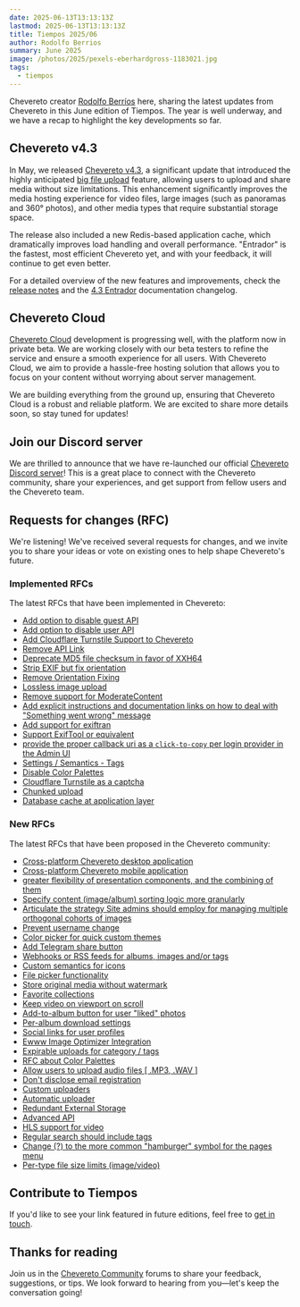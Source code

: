 ```yaml
---
date: 2025-06-13T13:13:13Z
lastmod: 2025-06-13T13:13:13Z
title: Tiempos 2025/06
author: Rodolfo Berrios
summary: June 2025
image: /photos/2025/pexels-eberhardgross-1183021.jpg
tags:
  - tiempos
---
```


Chevereto creator [Rodolfo Berríos](https://rodolfoberrios.com) here, sharing the latest updates from Chevereto in this June edition of Tiempos. The year is well underway, and we have a recap to highlight the key developments so far.

## Chevereto v4.3

In May, we released [Chevereto v4.3](https://releases.chevereto.com/4.X/4.3/4.3.0.html), a significant update that introduced the highly anticipated [big file upload](./2025-03-02-big-file-upload.md) feature, allowing users to upload and share media without size limitations. This enhancement significantly improves the media hosting experience for video files, large images (such as panoramas and 360° photos), and other media types that require substantial storage space.

The release also included a new Redis-based application cache, which dramatically improves load handling and overall performance. "Entrador" is the fastest, most efficient Chevereto yet, and with your feedback, it will continue to get even better.

For a detailed overview of the new features and improvements, check the [release notes](https://releases.chevereto.com/4.X/4.3/4.3.0.html) and the [4.3 Entrador](https://v4-docs.chevereto.com/introduction/changelog/4.3.html) documentation changelog.

## Chevereto Cloud

[Chevereto Cloud](https://chevereto.com/cloud) development is progressing well, with the platform now in private beta. We are working closely with our beta testers to refine the service and ensure a smooth experience for all users. With Chevereto Cloud, we aim to provide a hassle-free hosting solution that allows you to focus on your content without worrying about server management.

We are building everything from the ground up, ensuring that Chevereto Cloud is a robust and reliable platform. We are excited to share more details soon, so stay tuned for updates!

## Join our Discord server

We are thrilled to announce that we have re-launched our official [Chevereto Discord server](https://chevereto.com/go/discord)! This is a great place to connect with the Chevereto community, share your experiences, and get support from fellow users and the Chevereto team.

## Requests for changes (RFC)

We're listening! We've received several requests for changes, and we invite you to share your ideas or vote on existing ones to help shape Chevereto's future.

### Implemented RFCs

The latest RFCs that have been implemented in Chevereto:

- [Add option to disable guest API](https://chevereto.com/community/threads/add-option-to-disable-guest-api.15762/)
- [Add option to disable user API](https://chevereto.com/community/threads/add-option-to-disable-user-api.15770/)
- [Add Cloudflare Turnstile Support to Chevereto](https://chevereto.com/community/threads/add-cloudflare-turnstile-support-to-chevereto.15934/)
- [Remove API Link](https://chevereto.com/community/threads/remove-api-link.15806/)
- [Deprecate MD5 file checksum in favor of XXH64](https://chevereto.com/community/threads/deprecate-md5-file-checksum-in-favor-of-xxh64.15992/)
- [Strip EXIF but fix orientation](https://chevereto.com/community/threads/strip-exif-but-fix-orientation.7735/)
- [Remove Orientation Fixing](https://chevereto.com/community/threads/remove-orientation-fixing.14445/)
- [Lossless image upload](https://chevereto.com/community/threads/lossless-image-upload.14452/)
- [Remove support for ModerateContent](https://chevereto.com/community/threads/remove-support-for-moderatecontent.15958/)
- [Add explicit instructions and documentation links on how to deal with "Something went wrong" message](https://chevereto.com/community/threads/add-explicit-instructions-and-documentation-links-on-how-to-deal-with-something-went-wrong-message.15953/)
- [Add support for exiftran](https://chevereto.com/community/threads/add-support-for-exiftran.15957/)
- [Support ExifTool or equivalent](https://chevereto.com/community/threads/support-exiftool-or-equivalent.15417/)
- [provide the proper callback uri as a `click-to-copy` per login provider in the Admin UI](https://chevereto.com/community/threads/provide-the-proper-callback-uri-as-a-click-to-copy-per-login-provider-in-the-admin-ui.15814/)
- [Settings / Semantics - Tags](https://chevereto.com/community/threads/settings-semantics-tags.15664/)
- [Disable Color Palettes](https://chevereto.com/community/threads/disable-color-palettes.14221/)
- [Cloudflare Turnstile as a captcha](https://chevereto.com/community/threads/cloudflare-turnstile-as-a-captcha.14685/)
- [Chunked upload](https://chevereto.com/community/threads/chunked-upload.15407/)
- [Database cache at application layer](https://chevereto.com/community/threads/database-cache-at-application-layer.15756/)

### New RFCs

The latest RFCs that have been proposed in the Chevereto community:

- [Cross-platform Chevereto desktop application](https://chevereto.com/community/threads/cross-platform-chevereto-desktop-application.15802/)
- [Cross-platform Chevereto mobile application](https://chevereto.com/community/threads/cross-platform-chevereto-mobile-application.15804/)
- [greater flexibility of presentation components, and the combining of them](https://chevereto.com/community/threads/greater-flexibility-of-presentation-components-and-the-combining-of-them.15808/)
- [Specify content (image/album) sorting logic more granularly](https://chevereto.com/community/threads/specify-content-image-album-sorting-logic-more-granularly.15809/)
- [Articulate the strategy Site admins should employ for managing multiple orthogonal cohorts of images](https://chevereto.com/community/threads/articulate-the-strategy-site-admins-should-employ-for-managing-multiple-orthogonal-cohorts-of-images.15810/)
- [Prevent username change](https://chevereto.com/community/threads/prevent-username-change.15813/)
- [Color picker for quick custom themes](https://chevereto.com/community/threads/color-picker-for-quick-custom-themes.15852/)
- [Add Telegram share button](https://chevereto.com/community/threads/add-telegram-share-button.15867/)
- [Webhooks or RSS feeds for albums, images and/or tags](https://chevereto.com/community/threads/webhooks-or-rss-feeds-for-albums-images-and-or-tags.15871/)
- [Custom semantics for icons](https://chevereto.com/community/threads/custom-semantics-for-icons.15911/)
- [File picker functionality](https://chevereto.com/community/threads/file-picker-functionality.15932/)
- [Store original media without watermark](https://chevereto.com/community/threads/store-original-media-without-watermark.15942/)
- [Favorite collections](https://chevereto.com/community/threads/favorite-collections.15943/)
- [Keep video on viewport on scroll](https://chevereto.com/community/threads/keep-video-on-viewport-on-scroll.15946/)
- [Add-to-album button for user "liked" photos](https://chevereto.com/community/threads/add-to-album-button-for-user-liked-photos.15950/)
- [Per-album download settings](https://chevereto.com/community/threads/per-album-download-settings.15951/)
- [Social links for user profiles](https://chevereto.com/community/threads/social-links-for-user-profiles.15963/)
- [Ewww Image Optimizer Integration](https://chevereto.com/community/threads/ewww-image-optimizer-integration.15968/)
- [Expirable uploads for category / tags](https://chevereto.com/community/threads/expirable-uploads-for-category-tags.15970/)
- [RFC about Color Palettes](https://chevereto.com/community/threads/rfc-about-color-palettes.15972/)
- [Allow users to upload audio files [ .MP3, .WAV ]](https://chevereto.com/community/threads/allow-users-to-upload-audio-files-mp3-wav.15975/)
- [Don't disclose email registration](https://chevereto.com/community/threads/dont-disclose-email-registration.15983/)
- [Custom uploaders](https://chevereto.com/community/threads/custom-uploaders.15990/)
- [Automatic uploader](https://chevereto.com/community/threads/automatic-uploader.15995/)
- [Redundant External Storage](https://chevereto.com/community/threads/redundant-external-storage.15996/)
- [Advanced API](https://chevereto.com/community/threads/advanced-api.16036/)
- [HLS support for video](https://chevereto.com/community/threads/hls-support-for-video.16039/)
- [Regular search should include tags](https://chevereto.com/community/threads/regular-search-should-include-tags.16054/)
- [Change (?) to the more common "hamburger" symbol for the pages menu](https://chevereto.com/community/threads/change-to-the-more-common-hamburger-symbol-for-the-pages-menu.16070/unread)
- [Per-type file size limits (image/video)](https://chevereto.com/community/threads/per-type-file-size-limits-image-video.16077/)

## Contribute to Tiempos

If you'd like to see your link featured in future editions, feel free to [get in touch](https://chevereto.com/contact).

## Thanks for reading

Join us in the [Chevereto Community](https://chevereto.com/community) forums to share your feedback, suggestions, or tips. We look forward to hearing from you—let's keep the conversation going!
